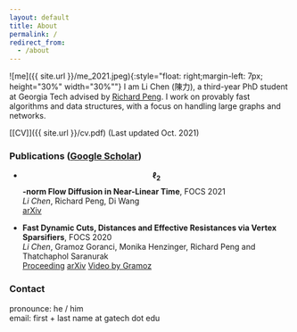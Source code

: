 ```yaml
---
layout: default
title: About
permalink: /
redirect_from:
  - /about
---
```


![me]({{ site.url }}/me_2021.jpeg){:style="float: right;margin-left: 7px; height="30%" width="30%""}
I am Li Chen (陳力), a third-year PhD student at Georgia Tech advised by [Richard Peng](https://www.cc.gatech.edu/~rpeng/index.html).
I work on provably fast algorithms and data structures, with a focus on handling large graphs and networks.
<!--My research interests are in the design, analysis, and implementation of efficient algorithms, with a focus on algorithms and data structures for handling large graphs and networks.-->


[[CV]]({{ site.url }}/cv.pdf) (Last updated Oct. 2021)



### Publications ([Google Scholar](https://scholar.google.com.tw/citations?user=Xeri3k0AAAAJ&hl=en))

* **$$\ell_2$$-norm Flow Diffusion in Near-Linear Time**, FOCS 2021  
  *Li Chen*, Richard Peng, Di Wang  
  [arXiv](https://arxiv.org/abs/2105.14629)

* **Fast Dynamic Cuts, Distances and Effective Resistances via Vertex Sparsifiers**, FOCS 2020  
  *Li Chen*, Gramoz Goranci, Monika Henzinger, Richard Peng and Thatchaphol Saranurak  
  [Proceeding](https://ieeexplore.ieee.org/abstract/document/9317991) [arXiv](https://arxiv.org/abs/2005.02368) [Video by Gramoz](https://youtu.be/RbjBt-CvE1I)

### Contact

pronounce: he / him  
email: first + last name at gatech dot edu
